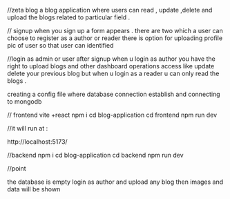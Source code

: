 //zeta blog
a blog application where users can read , update ,delete and upload the blogs related to particular field .

// signup
when you sign up a form appears . there are two which a user can choose to register as a author or reader there is option for uploading profile pic 
of user so that user can identified

//login as admin or user
after signup when u login as author you have the right to upload blogs and other dashboard operations access like update delete your previous blog 
but when u login as a reader u can only read the blogs . 


creating a config file where database connection establish and connecting to mongodb

// frontend  vite +react
npm i 
cd blog-application
cd frontend
npm run dev 

//it will run at :

http://localhost:5173/

//backend 
npm i
cd blog-application
cd backend 
npm run dev 

//point

the database is empty login as author and upload any blog then images and data will be shown 





